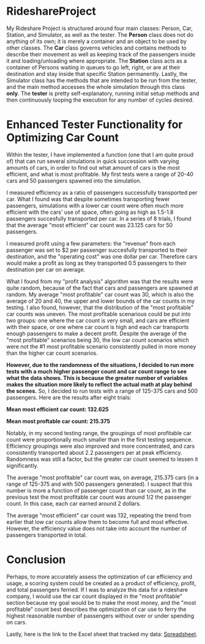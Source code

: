 # RideshareProject
My Rideshare Project is structured around four main classes: Person, Car, Station, and Simulator, as well as the tester. The **Person** class does not do anything of its own; it is merely a container and an object to be used by other classes. The **Car** class governs vehicles and contains methods to describe their movement as well as keeping track of the passengers inside it and loading/unloading where appropriate. The **Station** class acts as a container of Persons waiting in queues to go left, right, or are at their destination and stay inside that specific Station permanently. Lastly, the Simulator class has the methods that are intended to be run from the tester, and the main method accesses the whole simulation through this class **only**. The **tester** is pretty self-explanatory, running initial setup methods and then continuously looping the execution for any number of cycles desired.

# Enhanced Tester Functionality for Optimizing Car Count
Within the tester, I have implemented a function (one that I am quite proud of) that can run several simulations in quick succession with varying amounts of cars, in order to find out what amount of cars is the most efficient, and what is most profitable. My first tests were a range of 20-40 cars and 50 passengers spawned into the simulation.

I measured efficiency as a ratio of passengers successfully transported per car. What I found was that despite sometimes transporting fewer passengers, simulations with a lower car count were often much more efficient with the cars' use of space, often going as high as 1.5-1.8 passengers succesfully transported per car. In a series of 8 trials, I found that the average "most efficient" car count was 23.125 cars for 50 passengers.

I measured profit using a few parameters: the "revenue" from each passenger was set to $2 per passenger succesfully transported to their destination, and the "operating cost" was one dollar per car. Therefore cars would make a profit as long as they transported 0.5 passengers to their destination per car on average.

What I found from my "profit analysis" algorithm was that the results were quite random, because of the fact that cars and passengers are spawned at random. My average "most profitable" car count was 30, which is also the average of 20 and 40, the upper and lower bounds of the car counts in my testing. I also found, however, that the distribution of the "most profitable" car counts was uneven. The most profitable scenarious could be put into two groups: one where the car count is very small, and cars are efficient with their space, or one where car count is high and each car transports enough passengers to make a decent profit. Despite the average of the "most profitable" scenarios being 30, the low car count scenarios which were not the #1 most profitable scenario consistently pulled in more money than the higher car count scenarios.

**However, due to the randomness of the situations, I decided to run more tests with a much higher passenger count and car count range to see what the data shows. This is because the greater number of variables makes the situation more likely to reflect the actual math at play behind the scenes.** So, I decided to run tests with a range of 125-375 cars and 500 passengers. Here are the results after eight trials:

**Mean most efficient car count: 132.625**

**Mean most proftable car count: 215.375**

Notably, in my second testing range, the groupings of most profitable car count were proportionally much smaller than in the first testing sequence. Efficiency groupings were also improved and more concentrated, and cars consistently transported about 2.2 passengers per at peak efficiency. Randomness was still a factor, but the greater car count seemed to lessen it significantly.

The average "most profitable" car count was, on average, 215.375 cars (in a range of 125-375 and with 500 passengers generated). I suspect that this number is more a function of passenger count than car count, as in the previous test the most profitable car count was around 1/2 the passenger count. In this case, each car earned around 2 dollars.

The average "most efficient" car count was 132, repeating the trend from earlier that low car counts allow them to become full and most effective. However, the efficiency value does not take into account the number of passengers transported in total.

# Conclusion
Perhaps, to more accurately assess the optimization of car efficiency and usage, a scoring system could be created as a product of efficiency, profit, and total passengers ferried. If I was to analyze this data for a rideshare company, I would use the car count displayed in the "most profitable" section because my goal would be to make the most money, and the "most profitable" count best describes the optimization of car use to ferry the highest reasonable number of passengers without over or under spending on cars.

Lastly, here is the link to the Excel sheet that tracked my data: [Spreadsheet](https://docs.google.com/spreadsheets/d/183oSmwOiiiMwpJcSEKjohAMUiBSWlTOQAQRgRnSWGqA/edit?usp=sharing).